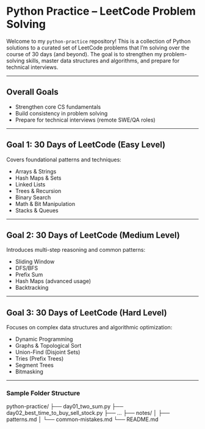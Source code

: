# Python Practice – LeetCode Problem Solving

Welcome to my `python-practice` repository! This is a collection of Python solutions to a curated set of LeetCode problems that I’m solving over the course of 30 days (and beyond). The goal is to strengthen my problem-solving skills, master data structures and algorithms, and prepare for technical interviews.

---

## Overall Goals
- Strengthen core CS fundamentals
- Build consistency in problem solving
- Prepare for technical interviews (remote SWE/QA roles)

---

## Goal 1: 30 Days of LeetCode (Easy Level)
Covers foundational patterns and techniques:
- Arrays & Strings  
- Hash Maps & Sets  
- Linked Lists  
- Trees & Recursion  
- Binary Search  
- Math & Bit Manipulation  
- Stacks & Queues  

---

## Goal 2: 30 Days of LeetCode (Medium Level)
Introduces multi-step reasoning and common patterns:
- Sliding Window  
- DFS/BFS  
- Prefix Sum  
- Hash Maps (advanced usage)  
- Backtracking  

---

## Goal 3: 30 Days of LeetCode (Hard Level)
Focuses on complex data structures and algorithmic optimization:
- Dynamic Programming  
- Graphs & Topological Sort  
- Union-Find (Disjoint Sets)  
- Tries (Prefix Trees)  
- Segment Trees  
- Bitmasking  

---

### Sample Folder Structure
python-practice/
├── day01_two_sum.py
├── day02_best_time_to_buy_sell_stock.py
├── ...
├── notes/
│ ├── patterns.md
│ └── common-mistakes.md
└── README.md

